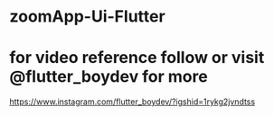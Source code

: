 # zoomApp-Ui-Flutter
# for video reference follow or visit @flutter_boydev for more 
https://www.instagram.com/flutter_boydev/?igshid=1rykg2jvndtss

